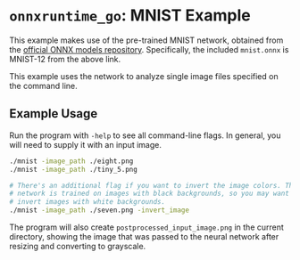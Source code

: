 `onnxruntime_go`: MNIST Example
===============================

This example makes use of the pre-trained MNIST network, obtained from the
[official ONNX models repository](https://github.com/onnx/models/tree/ddbbd1274c8387e3745778705810c340dea3d8c7/validated/vision/classification/mnist).
Specifically, the included `mnist.onnx` is MNIST-12 from the above link.

This example uses the network to analyze single image files specified on the
command line.

Example Usage
-------------

Run the program with `-help` to see all command-line flags. In general, you
will need to supply it with an input image.

```bash
./mnist -image_path ./eight.png
./mnist -image_path ./tiny_5.png

# There's an additional flag if you want to invert the image colors. The
# network is trained on images with black backgrounds, so you may want to
# invert images with white backgrounds.
./mnist -image_path ./seven.png -invert_image
```

The program will also create `postprocessed_input_image.png` in the current
directory, showing the image that was passed to the neural network after
resizing and converting to grayscale.


